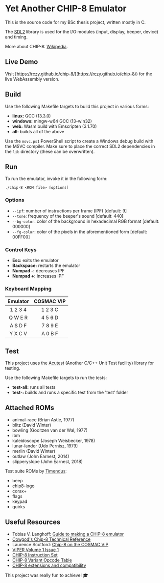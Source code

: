 # Yet Another CHIP-8 Emulator

This is the source code for my BSc thesis project, written mostly in C.

The [SDL2](https://www.libsdl.org/) library is used for the I/O modules (input, display, beeper, device) and timing.

More about CHIP-8: [Wikipedia](https://en.wikipedia.org/wiki/CHIP-8).

## Live Demo
Visit [https://rczy.github.io/chip-8/](https://rczy.github.io/chip-8/) for the live WebAssembly version.

## Build
Use the following Makefile targets to build this project in various forms:
- **linux:** GCC (13.3.0)
- **windows:** mingw-w64 GCC (13-win32)
- **web:** Wasm build with Emscripten (3.1.70)
- **all:** builds all of the above

Use the `msvc.ps1` PowerShell script to create a Windows debug build with the MSVC compiler.
Make sure to place the correct SDL2 dependencies in the `lib` directory (these can be overwritten).

## Run
To run the emulator, invoke it in the following form:
```
./chip-8 <ROM file> [options]
```

### Options
- `--ipf`: number of instructions per frame (IPF) [default: 9]
- `--tone`: frequency of the beeper's sound [default: 440]
- `--bg-color`: color of the background in hexadecimal RGB format [default: 000000]
- `--fg-color`: color of the pixels in the aforementioned form [default: 00FF00]

### Control Keys
- **Esc:** exits the emulator
- **Backspace:** restarts the emulator
- **Numpad -:** decreases IPF
- **Numpad +:** increases IPF

### Keyboard Mapping
| Emulator | COSMAC VIP |
| :------: | :--------: |
| 1 2 3 4  | 1 2 3 C    |
| Q W E R  | 4 5 6 D    |
| A S D F  | 7 8 9 E    |
| Y X C V  | A 0 B F    |

## Test
This project uses the [Acutest](https://github.com/mity/acutest) (Another C/C++ Unit Test facility) library for testing.

Use the following Makefile targets to run the tests:
- **test-all:** runs all tests
- **test-<file>:** builds and runs a specific test from the 'test' folder

## Attached ROMs
- animal-race (Brian Astle, 1977)
- blitz (David Winter)
- bowling (Gooitzen van der Wal, 1977)
- ibm
- kaleidoscope (Joseph Weisbecker, 1978)
- lunar-lander (Udo Pernisz, 1979)
- merlin (David Winter)
- outlaw (John Earnest, 2014)
- slipperyslope (John Earnest, 2018)

Test suite ROMs by [Timendus](https://github.com/Timendus/chip8-test-suite):
- beep
- chip8-logo
- corax+
- flags
- keypad
- quirks

## Useful Resources
- Tobias V. Langhoff: [Guide to making a CHIP-8 emulator](https://tobiasvl.github.io/blog/write-a-chip-8-emulator/)
- [Cowgod's Chip-8 Technical Reference](http://devernay.free.fr/hacks/chip8/C8TECH10.HTM#1.0)
- Laurence Scotford: [Chip-8 on the COSMAC VIP](https://www.laurencescotford.net/2020/07/25/chip-8-on-the-cosmac-vip-index/)
- [VIPER Volume 1 Issue 1](https://github.com/chip-8/chip-8_documentation/blob/master/VIPER/VIPER_-_Volume_1_-_Issue_01.pdf)
- [CHIP-8 Instruction Set](https://johnearnest.github.io/Octo/docs/chip8ref.pdf)
- [CHIP-8 Variant Opcode Table](https://chip8.gulrak.net/)
- [CHIP-8 extensions and compatibility](https://chip-8.github.io/extensions/)

This project was really fun to achieve! :mortar_board:

